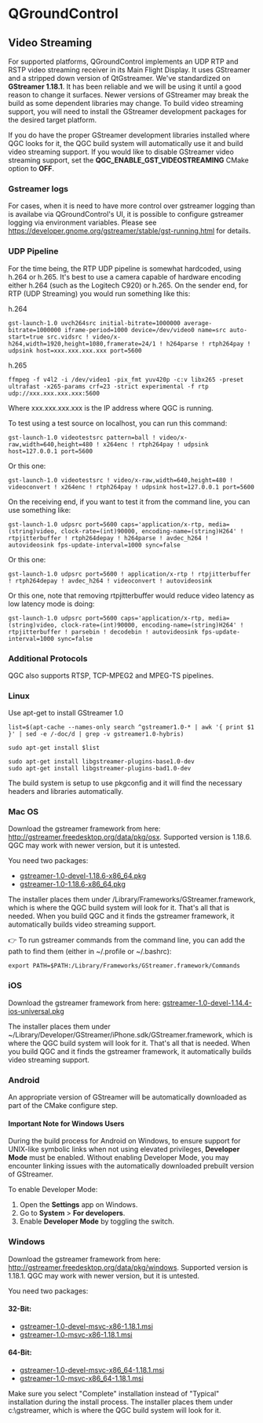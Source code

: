 # QGroundControl

## Video Streaming

For supported platforms, QGroundControl implements an UDP RTP and RSTP video streaming receiver in its Main Flight Display. It uses GStreamer and a stripped down version of QtGstreamer. We've standardized on **GStreamer 1.18.1**. It has been reliable and we will be using it until a good reason to change it surfaces. Newer versions of GStreamer may break the build as some dependent libraries may change.
To build video streaming support, you will need to install the GStreamer development packages for the desired target platform.

If you do have the proper GStreamer development libraries installed where QGC looks for it, the QGC build system will automatically use it and build video streaming support. If you would like to disable GStreamer video streaming support, set the **QGC_ENABLE_GST_VIDEOSTREAMING** CMake option to **OFF**.

### Gstreamer logs

For cases, when it is need to have more control over gstreamer logging than is availabe via QGroundControl's UI, it is possible to configure gstreamer logging via environment variables. Please see https://developer.gnome.org/gstreamer/stable/gst-running.html for details.

### UDP Pipeline

For the time being, the RTP UDP pipeline is somewhat hardcoded, using h.264 or h.265. It's best to use a camera capable of hardware encoding either h.264 (such as the Logitech C920) or h.265. On the sender end, for RTP (UDP Streaming) you would run something like this:

h.264

```
gst-launch-1.0 uvch264src initial-bitrate=1000000 average-bitrate=1000000 iframe-period=1000 device=/dev/video0 name=src auto-start=true src.vidsrc ! video/x-h264,width=1920,height=1080,framerate=24/1 ! h264parse ! rtph264pay ! udpsink host=xxx.xxx.xxx.xxx port=5600
```

h.265

```
ffmpeg -f v4l2 -i /dev/video1 -pix_fmt yuv420p -c:v libx265 -preset ultrafast -x265-params crf=23 -strict experimental -f rtp udp://xxx.xxx.xxx.xxx:5600
```

Where xxx.xxx.xxx.xxx is the IP address where QGC is running.

To test using a test source on localhost, you can run this command:

```
gst-launch-1.0 videotestsrc pattern=ball ! video/x-raw,width=640,height=480 ! x264enc ! rtph264pay ! udpsink host=127.0.0.1 port=5600
```

Or this one:

```
gst-launch-1.0 videotestsrc ! video/x-raw,width=640,height=480 ! videoconvert ! x264enc ! rtph264pay ! udpsink host=127.0.0.1 port=5600
```

On the receiving end, if you want to test it from the command line, you can use something like:

```
gst-launch-1.0 udpsrc port=5600 caps='application/x-rtp, media=(string)video, clock-rate=(int)90000, encoding-name=(string)H264' ! rtpjitterbuffer ! rtph264depay ! h264parse ! avdec_h264 ! autovideosink fps-update-interval=1000 sync=false
```

Or this one:

```
gst-launch-1.0 udpsrc port=5600 ! application/x-rtp ! rtpjitterbuffer ! rtph264depay ! avdec_h264 ! videoconvert ! autovideosink
```

Or this one, note that removing rtpjitterbuffer would reduce video latency as low latency mode is doing:

```
gst-launch-1.0 udpsrc port=5600 caps='application/x-rtp, media=(string)video, clock-rate=(int)90000, encoding-name=(string)H264' ! rtpjitterbuffer ! parsebin ! decodebin ! autovideosink fps-update-interval=1000 sync=false
```

### Additional Protocols

QGC also supports RTSP, TCP-MPEG2 and MPEG-TS pipelines.

### Linux

Use apt-get to install GStreamer 1.0

```
list=$(apt-cache --names-only search ^gstreamer1.0-* | awk '{ print $1 }' | sed -e /-doc/d | grep -v gstreamer1.0-hybris)
```

```
sudo apt-get install $list
```

```
sudo apt-get install libgstreamer-plugins-base1.0-dev
sudo apt-get install libgstreamer-plugins-bad1.0-dev 
```

The build system is setup to use pkgconfig and it will find the necessary headers and libraries automatically.

### Mac OS

Download the gstreamer framework from here: http://gstreamer.freedesktop.org/data/pkg/osx. Supported version is 1.18.6. QGC may work with newer version, but it is untested.

You need two packages:

- [gstreamer-1.0-devel-1.18.6-x86_64.pkg](https://gstreamer.freedesktop.org/data/pkg/osx/1.18.6/gstreamer-1.0-devel-1.18.6-x86_64.pkg)
- [gstreamer-1.0-1.18.6-x86_64.pkg](https://gstreamer.freedesktop.org/data/pkg/osx/1.18.6/gstreamer-1.0-1.18.6-x86_64.pkg)

The installer places them under /Library/Frameworks/GStreamer.framework, which is where the QGC build system will look for it. That's all that is needed. When you build QGC and it finds the gstreamer framework, it automatically builds video streaming support.

:point_right: To run gstreamer commands from the command line, you can add the path to find them (either in ~/.profile or ~/.bashrc):

```
export PATH=$PATH:/Library/Frameworks/GStreamer.framework/Commands
```

### iOS

Download the gstreamer framework from here: [gstreamer-1.0-devel-1.14.4-ios-universal.pkg](https://gstreamer.freedesktop.org/data/pkg/ios/1.14.4/gstreamer-1.0-devel-1.14.4-ios-universal.pkg)

The installer places them under ~/Library/Developer/GStreamer/iPhone.sdk/GStreamer.framework, which is where the QGC build system will look for it. That's all that is needed. When you build QGC and it finds the gstreamer framework, it automatically builds video streaming support.

### Android

An appropriate version of GStreamer will be automatically downloaded as part of the CMake configure step.

#### Important Note for Windows Users

During the build process for Android on Windows, to ensure support for UNIX-like symbolic links when not using elevated privileges, **Developer Mode** must be enabled. Without enabling Developer Mode, you may encounter linking issues with the automatically downloaded prebuilt version of GStreamer.

To enable Developer Mode:

1. Open the **Settings** app on Windows.
2. Go to **System** > **For developers**.
3. Enable **Developer Mode** by toggling the switch.

### Windows

Download the gstreamer framework from here: http://gstreamer.freedesktop.org/data/pkg/windows. Supported version is 1.18.1. QGC may work with newer version, but it is untested.

You need two packages:

#### 32-Bit:

- [gstreamer-1.0-devel-msvc-x86-1.18.1.msi](https://gstreamer.freedesktop.org/data/pkg/windows/1.18.1/msvc/gstreamer-1.0-devel-msvc-x86-1.18.1.msi)
- [gstreamer-1.0-msvc-x86-1.18.1.msi](https://gstreamer.freedesktop.org/data/pkg/windows/1.18.1/msvc/gstreamer-1.0-msvc-x86-1.18.1.msi)

#### 64-Bit:

- [gstreamer-1.0-devel-msvc-x86_64-1.18.1.msi](https://gstreamer.freedesktop.org/data/pkg/windows/1.18.1/msvc/gstreamer-1.0-devel-msvc-x86_64-1.18.1.msi)
- [gstreamer-1.0-msvc-x86_64-1.18.1.msi](https://gstreamer.freedesktop.org/data/pkg/windows/1.18.1/msvc/gstreamer-1.0-msvc-x86_64-1.18.1.msi)

Make sure you select "Complete" installation instead of "Typical" installation during the install process. The installer places them under c:\gstreamer, which is where the QGC build system will look for it.
